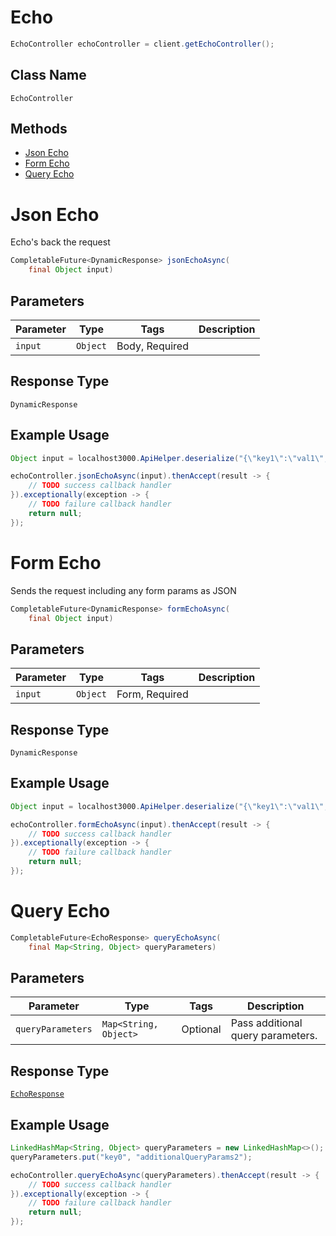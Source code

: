 # Echo

```java
EchoController echoController = client.getEchoController();
```

## Class Name

`EchoController`

## Methods

* [Json Echo](/doc/controllers/echo.md#json-echo)
* [Form Echo](/doc/controllers/echo.md#form-echo)
* [Query Echo](/doc/controllers/echo.md#query-echo)


# Json Echo

Echo's back the request

```java
CompletableFuture<DynamicResponse> jsonEchoAsync(
    final Object input)
```

## Parameters

| Parameter | Type | Tags | Description |
|  --- | --- | --- | --- |
| `input` | `Object` | Body, Required | <testing><br> |

## Response Type

`DynamicResponse`

## Example Usage

```java
Object input = localhost3000.ApiHelper.deserialize("{\"key1\":\"val1\",\"key2\":\"val2\"}");

echoController.jsonEchoAsync(input).thenAccept(result -> {
    // TODO success callback handler
}).exceptionally(exception -> {
    // TODO failure callback handler
    return null;
});
```


# Form Echo

Sends the request including any form params as JSON

```java
CompletableFuture<DynamicResponse> formEchoAsync(
    final Object input)
```

## Parameters

| Parameter | Type | Tags | Description |
|  --- | --- | --- | --- |
| `input` | `Object` | Form, Required | <testing><br> |

## Response Type

`DynamicResponse`

## Example Usage

```java
Object input = localhost3000.ApiHelper.deserialize("{\"key1\":\"val1\",\"key2\":\"val2\"}");

echoController.formEchoAsync(input).thenAccept(result -> {
    // TODO success callback handler
}).exceptionally(exception -> {
    // TODO failure callback handler
    return null;
});
```


# Query Echo

```java
CompletableFuture<EchoResponse> queryEchoAsync(
    final Map<String, Object> queryParameters)
```

## Parameters

| Parameter | Type | Tags | Description |
|  --- | --- | --- | --- |
| `queryParameters` | `Map<String, Object>` | Optional | Pass additional query parameters. |

## Response Type

[`EchoResponse`](/doc/models/echo-response.md)

## Example Usage

```java
LinkedHashMap<String, Object> queryParameters = new LinkedHashMap<>();
queryParameters.put("key0", "additionalQueryParams2");

echoController.queryEchoAsync(queryParameters).thenAccept(result -> {
    // TODO success callback handler
}).exceptionally(exception -> {
    // TODO failure callback handler
    return null;
});
```

